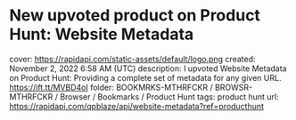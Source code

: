 # New upvoted product on Product Hunt: Website Metadata

cover: https://rapidapi.com/static-assets/default/logo.png
created: November 2, 2022 6:58 AM (UTC)
description: I upvoted Website Metadata on Product Hunt: Providing a complete set of metadata for any given URL. https://ift.tt/MVBD4oI
folder: BOOKMRKS-MTHRFCKR / BROWSR-MTHRFCKR / Browser / Bookmarks / Product Hunt
tags: product hunt
url: https://rapidapi.com/qpblaze/api/website-metadata?ref=producthunt